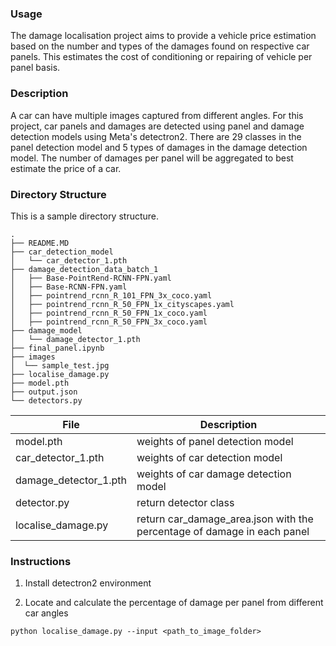 ### Usage
The damage localisation project aims to provide a vehicle price estimation based on the number and types of the damages found on respective car panels. This estimates the cost of conditioning or repairing of vehicle per panel basis.

### Description
A car can have multiple images captured from different angles. For this project, car panels and damages are detected using panel and damage detection models using Meta's detectron2. There are 29 classes in the panel detection model and 5 types of damages in the damage detection model. The number of damages per panel will be aggregated to best estimate the price of a car. 
 

### Directory Structure
This is a sample directory structure. 

```
.
├── README.MD
├── car_detection_model
│   └── car_detector_1.pth
├── damage_detection_data_batch_1
│   ├── Base-PointRend-RCNN-FPN.yaml
│   ├── Base-RCNN-FPN.yaml
│   ├── pointrend_rcnn_R_101_FPN_3x_coco.yaml
│   ├── pointrend_rcnn_R_50_FPN_1x_cityscapes.yaml
│   ├── pointrend_rcnn_R_50_FPN_1x_coco.yaml
│   ├── pointrend_rcnn_R_50_FPN_3x_coco.yaml
├── damage_model
│   └── damage_detector_1.pth
├── final_panel.ipynb
├── images
│  └── sample_test.jpg
├── localise_damage.py
├── model.pth
├── output.json
└── detectors.py
``` 

| File          | Description |
| --- | --- |
| model.pth  | weights of panel detection model  |
| car_detector_1.pth  | weights of car detection model  |
|damage_detector_1.pth  | weights of car damage detection model  |
| detector.py  | return detector class  |
| localise_damage.py  | return car_damage_area.json with the percentage of damage in each panel |

### Instructions

1. Install detectron2 environment

2. Locate and calculate the percentage of damage per panel from different car angles

``` 
python localise_damage.py --input <path_to_image_folder>
```

